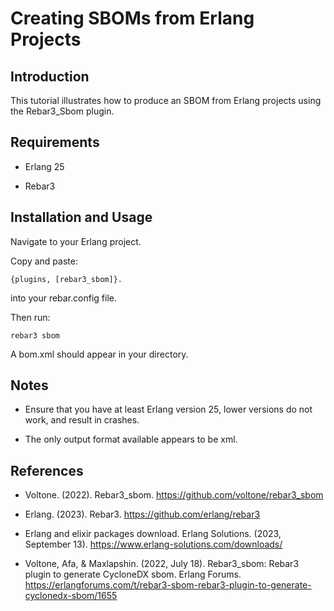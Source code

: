 # Creating SBOMs from Erlang Projects

## Introduction

This tutorial illustrates how to produce an SBOM from Erlang projects using the Rebar3_Sbom plugin.

## Requirements

* Erlang 25

* Rebar3

## Installation and Usage

Navigate to your Erlang project.

Copy and paste:

```
{plugins, [rebar3_sbom]}.
```
into your rebar.config file.

Then run:

```rebar3 sbom```

A bom.xml should appear in your directory.

## Notes

* Ensure that you have at least Erlang version 25, lower versions do not work, and result in crashes.

* The only output format available appears to be xml.

## References

* Voltone. (2022). Rebar3_sbom. https://github.com/voltone/rebar3_sbom

* Erlang. (2023). Rebar3. https://github.com/erlang/rebar3 

* Erlang and elixir packages download. Erlang Solutions. (2023, September 13). https://www.erlang-solutions.com/downloads/ 

* Voltone, Afa, &amp; Maxlapshin. (2022, July 18). Rebar3_sbom: Rebar3 plugin to generate CycloneDX sbom. Erlang Forums. https://erlangforums.com/t/rebar3-sbom-rebar3-plugin-to-generate-cyclonedx-sbom/1655  
